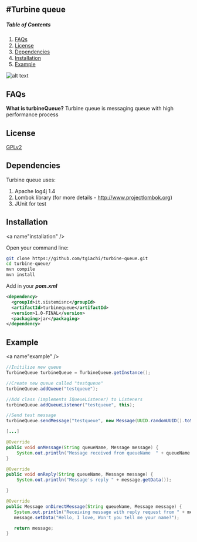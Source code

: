 #Turbine queue
---
##### Table of Contents  
1. [FAQs](#faqs)  
2. [License](#license)  
3. [Dependencies](#deps)  
4. [Installation](#installation)  
5. [Example](#example)



![alt text](http://www.auto-on.it/images/stories/turbina%20garrett%20testata.jpg "Turbine queue")

## FAQs 
<a name="faqs"/>

**What is turbineQueue?**
Turbine queue is messaging queue with high performance process

## License 
<a name="license"/>

[GPLv2](http://www.gnu.org/licenses/gpl-2.0.html)

## Dependencies
<a name="deps"/>

Turbine queue uses:

1.   Apache log4j 1.4
2.   Lombok library (for more details - http://www.projectlombok.org)
3.   JUnit for test


## Installation
<a name"installation" />

Open your command line:

```bash
git clone https://github.com/tgiachi/turbine-queue.git
cd turbine-queue/
mvn compile
mvn install
```

Add in your ***pom.xml***
```xml
<dependency>
  <groupId>it.sistemisnc</groupId>
  <artifactId>turbinequeue</artifactId>
  <version>1.0-FINAL</version>
  <packaging>jar</packaging>
</dependency>
```

## Example
<a name"example" />

```java
//Initilize new queue
TurbineQueue turbineQueue = TurbineQueue.getInstance();

//Create new queue called "testqueue"
turbineQueue.addQueue("testqueue");

//Add class (implements IQueueListener) to Listeners
turbineQueue.addQueueListener("testqueue", this);

//Send test message
turbineQueue.sendMessage("testqueue", new Message(UUID.randomUUID().toString()));

[...]

@Override
public void onMessage(String queueName, Message message) {
    System.out.println("Message received from queueName  " + queueName + " type = " + message.getClass().getName() + " uid " + message.getGuid());
}

@Override
public void onReply(String queueName, Message message) {
    System.out.println("Message's reply " + message.getData());

}

@Override
public Message onDirectMessage(String queueName, Message message) {
   System.out.println("Receiving message with reply request from " + message.getSenderClass() );
   message.setData("Hello, I love, Won't you tell me your name?");

   return message;
}
```


